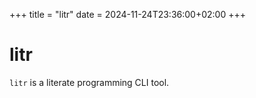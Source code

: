 +++
title = "litr"
date  = 2024-11-24T23:36:00+02:00
+++

# litr

`litr` is a literate programming CLI tool.

